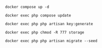 ```
docker compose up -d
```

```
docker exec php compose update
```

```
docker exec php php artisan key:generate
```

```
docker exec php chmod -R 777 storage
```

```
docker exec php php artisan migrate --seed
```

